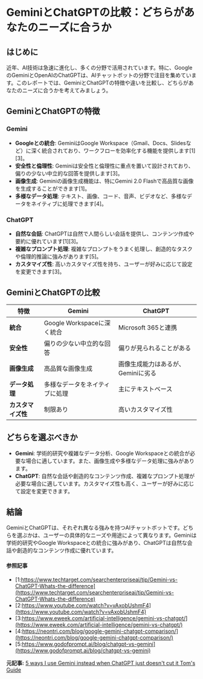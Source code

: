 # GeminiとChatGPTの比較：どちらがあなたのニーズに合うか

## はじめに

近年、AI技術は急速に進化し、多くの分野で活用されています。特に、GoogleのGeminiとOpenAIのChatGPTは、AIチャットボットの分野で注目を集めています。このレポートでは、GeminiとChatGPTの特徴や違いを比較し、どちらがあなたのニーズに合うかを考えてみましょう。

## GeminiとChatGPTの特徴

### Gemini

- **Googleとの統合**: GeminiはGoogle Workspace（Gmail、Docs、Slidesなど）に深く統合されており、ワークフローを効率化する機能を提供します[1][3]。
- **安全性と倫理性**: Geminiは安全性と倫理性に重点を置いて設計されており、偏りの少ない中立的な回答を提供します[3]。
- **画像生成**: Geminiの画像生成機能は、特にGemini 2.0 Flashで高品質な画像を生成することができます[1]。
- **多様なデータ処理**: テキスト、画像、コード、音声、ビデオなど、多様なデータをネイティブに処理できます[4]。

### ChatGPT

- **自然な会話**: ChatGPTは自然で人間らしい会話を提供し、コンテンツ作成や要約に優れています[1][3]。
- **複雑なプロンプト処理**: 複雑なプロンプトをうまく処理し、創造的なタスクや倫理的推論に強みがあります[5]。
- **カスタマイズ性**: 高いカスタマイズ性を持ち、ユーザーが好みに応じて設定を変更できます[3]。

## GeminiとChatGPTの比較

| 特徴 | Gemini | ChatGPT |
|------|--------|---------|
| **統合** | Google Workspaceに深く統合 | Microsoft 365と連携 |
| **安全性** | 偏りの少ない中立的な回答 | 偏りが見られることがある |
| **画像生成** | 高品質な画像生成 | 画像生成能力はあるが、Geminiに劣る |
| **データ処理** | 多様なデータをネイティブに処理 | 主にテキストベース |
| **カスタマイズ性** | 制限あり | 高いカスタマイズ性 |

## どちらを選ぶべきか

- **Gemini**: 学術的研究や複雑なデータ分析、Google Workspaceとの統合が必要な場合に適しています。また、画像生成や多様なデータ処理に強みがあります。
- **ChatGPT**: 自然な会話や創造的なコンテンツ作成、複雑なプロンプト処理が必要な場合に適しています。カスタマイズ性も高く、ユーザーが好みに応じて設定を変更できます。

## 結論

GeminiとChatGPTは、それぞれ異なる強みを持つAIチャットボットです。どちらを選ぶかは、ユーザーの具体的なニーズや用途によって異なります。Geminiは学術的研究やGoogle Workspaceとの統合に強みがあり、ChatGPTは自然な会話や創造的なコンテンツ作成に優れています。

#### 参照記事
- [1:https://www.techtarget.com/searchenterpriseai/tip/Gemini-vs-ChatGPT-Whats-the-difference](https://www.techtarget.com/searchenterpriseai/tip/Gemini-vs-ChatGPT-Whats-the-difference)
- [2:https://www.youtube.com/watch?v=vAxobUshmF4](https://www.youtube.com/watch?v=vAxobUshmF4)
- [3:https://www.eweek.com/artificial-intelligence/gemini-vs-chatgpt/](https://www.eweek.com/artificial-intelligence/gemini-vs-chatgpt/)
- [4:https://neontri.com/blog/google-gemini-chatgpt-comparison/](https://neontri.com/blog/google-gemini-chatgpt-comparison/)
- [5:https://www.godofprompt.ai/blog/chatgpt-vs-gemini](https://www.godofprompt.ai/blog/chatgpt-vs-gemini)


**元記事:** [5 ways I use Gemini instead when ChatGPT just doesn't cut it Tom's Guide](https://www.tomsguide.com/ai/5-ways-i-use-gemini-when-chatgpt-just-doesnt-cut-it)